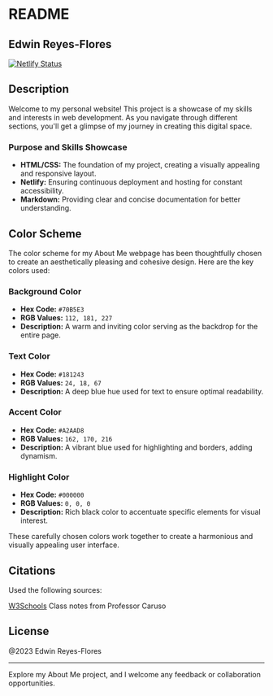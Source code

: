 # README
## Edwin Reyes-Flores

[![Netlify Status](https://api.netlify.com/api/v1/badges/156c38a2-3c3c-4617-b18e-fda086b98265/deploy-status)](https://app.netlify.com/sites/about-me-edwinreyes05/deploys)

## Description

Welcome to my personal website! This project is a showcase of my skills and interests in web development. As you navigate through different sections, you'll get a glimpse of my journey in creating this digital space.

### Purpose and Skills Showcase

- **HTML/CSS:** The foundation of my project, creating a visually appealing and responsive layout.
- **Netlify:** Ensuring continuous deployment and hosting for constant accessibility.
- **Markdown:** Providing clear and concise documentation for better understanding.

## Color Scheme

The color scheme for my About Me webpage has been thoughtfully chosen to create an aesthetically pleasing and cohesive design. Here are the key colors used:

### Background Color

- **Hex Code:** `#70B5E3`
- **RGB Values:** `112, 181, 227`
- **Description:** A warm and inviting color serving as the backdrop for the entire page.

### Text Color

- **Hex Code:** `#181243`
- **RGB Values:** `24, 18, 67`
- **Description:** A deep blue hue used for text to ensure optimal readability.

### Accent Color

- **Hex Code:** `#A2AAD8`
- **RGB Values:** `162, 170, 216`
- **Description:** A vibrant blue used for highlighting and borders, adding dynamism.

### Highlight Color

- **Hex Code:** `#000000`
- **RGB Values:** `0, 0, 0`
- **Description:** Rich black color to accentuate specific elements for visual interest.

These carefully chosen colors work together to create a harmonious and visually appealing user interface.

## Citations
Used the following sources:

[W3Schools](https://www.w3schools.com/)
Class notes from Professor Caruso

## License

@2023 Edwin Reyes-Flores

---

Explore my About Me project, and I welcome any feedback or collaboration opportunities.

